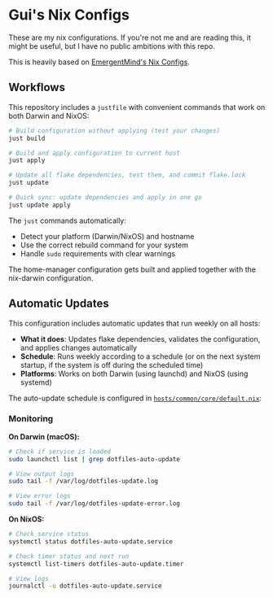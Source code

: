 # Gui's Nix Configs

These are my nix configurations.
If you're not me and are reading this, it might be useful, but I have no public ambitions with this repo.

This is heavily based on [EmergentMind's Nix Configs](https://github.com/EmergentMind/nix-config).

## Workflows

This repository includes a `justfile` with convenient commands that work on both Darwin and NixOS:

```sh
# Build configuration without applying (test your changes)
just build

# Build and apply configuration to current host
just apply

# Update all flake dependencies, test them, and commit flake.lock
just update

# Quick sync: update dependencies and apply in one go
just update apply
```

The `just` commands automatically:
- Detect your platform (Darwin/NixOS) and hostname
- Use the correct rebuild command for your system
- Handle `sudo` requirements with clear warnings

The home-manager configuration gets built and applied together with the nix-darwin configuration.

## Automatic Updates

This configuration includes automatic updates that run weekly on all hosts:

- **What it does**: Updates flake dependencies, validates the configuration, and applies changes automatically
- **Schedule**: Runs weekly according to a schedule (or on the next system startup, if the system is off during the scheduled time)
- **Platforms**: Works on both Darwin (using launchd) and NixOS (using systemd)

The auto-update schedule is configured in [`hosts/common/core/default.nix`](hosts/common/core/default.nix):

### Monitoring

**On Darwin (macOS):**
```sh
# Check if service is loaded
sudo launchctl list | grep dotfiles-auto-update

# View output logs
sudo tail -f /var/log/dotfiles-update.log

# View error logs
sudo tail -f /var/log/dotfiles-update-error.log
```

**On NixOS:**
```sh
# Check service status
systemctl status dotfiles-auto-update.service

# Check timer status and next run
systemctl list-timers dotfiles-auto-update.timer

# View logs
journalctl -u dotfiles-auto-update.service
```
